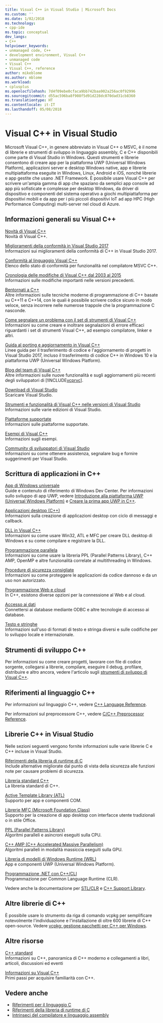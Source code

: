 ```yaml
---
title: Visual C++ in Visual Studio | Microsoft Docs
ms.custom: ''
ms.date: 1/02/2018
ms.technology:
- cpp-ide
ms.topic: conceptual
dev_langs:
- C++
helpviewer_keywords:
- unmanaged code, C++
- development environment, Visual C++
- unmanaged code
- Visual C++
- Visual C++, reference
author: mikeblome
ms.author: mblome
ms.workload:
- cplusplus
ms.openlocfilehash: 7d4f09ebe0cfaca9bb742baa902a256ac0f92996
ms.sourcegitcommit: d55ac596ba8f908f5d91d228dc070dad31cb8360
ms.translationtype: HT
ms.contentlocale: it-IT
ms.lasthandoff: 05/08/2018
---
```

# <a name="visual-c-in-visual-studio"></a>Visual C++ in Visual Studio

Microsoft Visual C++, in genere abbreviato in Visual C++ o MSVC, è il nome di librerie e strumenti di sviluppo in linguaggio assembly, C e C++ disponibili come parte di Visual Studio in Windows. Questi strumenti e librerie consentono di creare app per la piattaforma UWP (Universal Windows Platform), applicazioni server e desktop Windows native, app e librerie multipiattaforma eseguite in Windows, Linux, Android e iOS, nonché librerie e app gestite che usano .NET Framework. È possibile usare Visual C++ per scrivere un'ampia gamma di app che spaziano da semplici app console ad app più sofisticate e complesse per desktop Windows, da driver di dispositivo e componenti del sistema operativo a giochi multipiattaforma per dispositivi mobili e da app per i più piccoli dispositivi IoT ad app HPC (High Performance Computing) multi-server nel cloud di Azure.

## <a name="general-information-about-visual-c"></a>Informazioni generali su Visual C++

[Novità di Visual C++](what-s-new-for-visual-cpp-in-visual-studio.md)<br/>
Novità di Visual C++.

[Miglioramenti della conformità in Visual Studio 2017](cpp-conformance-improvements-2017.md)<br/>
Informazioni sui miglioramenti della conformità di C++ in Visual Studio 2017.

[Conformità al linguaggio Visual C++](visual-cpp-language-conformance.md)<br/>
Elenco dello stato di conformità per funzionalità nel compilatore MSVC C++.

[Cronologia delle modifiche di Visual C++ dal 2003 al 2015](porting/visual-cpp-change-history-2003-2015.md)<br/>
Informazioni sulle modifiche importanti nelle versioni precedenti.

[Bentornati a C++](cpp/welcome-back-to-cpp-modern-cpp.md)<br/>
Altre informazioni sulle tecniche moderne di programmazione di C++ basate su C++11 e C++14, con le quali è possibile scrivere codice sicuro in modo veloce, senza incorrere nelle numerose trappole che la programmazione C nasconde.

[Come segnalare un problema con il set di strumenti di Visual C++](how-to-report-a-problem-with-the-visual-cpp-toolset.md)<br/>
Informazioni su come creare e inoltrare segnalazioni di errore efficaci riguardanti i set di strumenti Visual C++, ad esempio compilatore, linker e altri.

[Guida al porting e aggiornamento in Visual C++](porting/visual-cpp-porting-and-upgrading-guide.md)<br/>
Linee guida per il trasferimento di codice e l'aggiornamento di progetti in Visual Studio 2017, incluso il trasferimento di codice C++ in Windows 10 e la piattaforma UWP (Universal Windows Platform).

[Blog del team di Visual C++](http://blogs.msdn.com/b/vcblog/)<br/>
Altre informazioni sulle nuove funzionalità e sugli aggiornamenti più recenti degli sviluppatori di [!INCLUDE[vcprvc](build/includes/vcprvc_md.md)].

[Download di Visual Studio](http://go.microsoft.com/fwlink/p/?linkid=235233)<br/>
Scaricare Visual Studio.

[Strumenti e funzionalità di Visual C++ nelle versioni di Visual Studio](ide/visual-cpp-tools-and-features-in-visual-studio-editions.md)<br/>
Informazioni sulle varie edizioni di Visual Studio.

[Piattaforme supportate](supported-platforms-visual-cpp.md)<br/>
Informazioni sulle piattaforme supportate.

[Esempi di Visual C++](visual-cpp-samples.md)<br/>
Informazioni sugli esempi.

[Community di sviluppatori di Visual Studio](https://developercommunity.visualstudio.com/)<br/>
Informazioni su come ottenere assistenza, segnalare bug e fornire suggerimenti per Visual Studio.

## <a name="writing-applications-in-c"></a>Scrittura di applicazioni in C++

[App di Windows universale](windows/universal-windows-apps-cpp.md)<br/>
Guide e contenuto di riferimento di Windows Dev Center. Per informazioni sullo sviluppo di app UWP, vedere [Introduzione alla piattaforma UWP (Universal Windows Platform)](/windows/uwp/get-started/universal-application-platform-guide) e [Creare la prima app UWP in C++](/windows/uwp/get-started/create-a-basic-windows-10-app-in-cpp).

[Applicazioni desktop (C++)](windows/desktop-applications-visual-cpp.md)<br/>
Informazioni sulla creazione di applicazioni desktop con ciclo di messaggi e callback.

[DLL in Visual C++](build/dlls-in-visual-cpp.md)<br/>
Informazioni su come usare Win32, ATL e MFC per creare DLL desktop di Windows e su come compilare e registrare la DLL.

[Programmazione parallela](parallel/parallel-programming-in-visual-cpp.md)<br/>
Informazioni su come usare la libreria PPL (Parallel Patterns Library), C++ AMP, OpenMP e altre funzionalità correlate al multithreading in Windows.

[Procedure di sicurezza consigliate](security/security-best-practices-for-cpp.md)<br/>
Informazioni su come proteggere le applicazioni da codice dannoso e da un uso non autorizzato.

[Programmazione Web e cloud](cloud/cloud-and-web-programming-in-visual-cpp.md)<br/>
In C++, esistono diverse opzioni per la connessione al Web e al cloud.

[Accesso ai dati](data/data-access-in-cpp.md)<br/>
Connettersi ai database mediante ODBC e altre tecnologie di accesso ai database.

[Testo e stringhe](text/text-and-strings-in-visual-cpp.md)<br/>
Informazioni sull'uso di formati di testo e stringa diversi e sulle codifiche per lo sviluppo locale e internazionale.

## <a name="c-development-tools"></a>Strumenti di sviluppo C++

Per informazioni su come creare progetti, lavorare con file di codice sorgente, collegarsi a librerie, compilare, eseguire il debug, profilare, distribuire e altro ancora, vedere l'articolo sugli [strumenti di sviluppo di Visual C++](ide/ide-and-tools-for-visual-cpp-development.md).

## <a name="c-language-reference"></a>Riferimenti al linguaggio C++

Per informazioni sul linguaggio C++, vedere [C++ Language Reference](cpp/cpp-language-reference.md).

Per informazioni sul preprocessore C++, vedere [C/C++ Preprocessor Reference](preprocessor/c-cpp-preprocessor-reference.md).

## <a name="c-libraries-in-visual-studio"></a>Librerie C++ in Visual Studio

Nelle sezioni seguenti vengono fornite informazioni sulle varie librerie C e C++ incluse in Visual Studio.

[Riferimenti della libreria di runtime di C](c-runtime-library/c-run-time-library-reference.md)<br/>
Include alternative migliorate dal punto di vista della sicurezza alle funzioni note per causare problemi di sicurezza.

[Libreria standard C++](standard-library/cpp-standard-library-reference.md)<br/>
La libreria standard di C++.

[Active Template Library (ATL)](atl/atl-com-desktop-components.md)<br/>
Supporto per app e componenti COM.

[Librerie MFC (Microsoft Foundation Class)](mfc/mfc-desktop-applications.md)<br/>
Supporto per la creazione di app desktop con interfacce utente tradizionali o in stile Office.

[PPL (Parallel Patterns Library)](parallel/concrt/parallel-patterns-library-ppl.md)<br/>
Algoritmi paralleli e asincroni eseguiti sulla CPU.

[C++ AMP (C++ Accelerated Massive Parallelism)](parallel/amp/cpp-amp-cpp-accelerated-massive-parallelism.md)<br/>
Algoritmi paralleli in modalità massiccia eseguiti sulla GPU.

[Libreria di modelli di Windows Runtime (WRL)](http://msdn.microsoft.com/library/windows/apps/hh438466.aspx)<br/>
App e componenti UWP (Universal Windows Platform).

[Programmazione .NET con C++/CLI](dotnet/dotnet-programming-with-cpp-cli-visual-cpp.md)<br/>
Programmazione per Common Language Runtime (CLR).

Vedere anche la documentazione per [STL/CLR](dotnet/stl-clr-library-reference.md) e [C++ Support Library](dotnet/cpp-support-library.md).

## <a name="other-c-libraries"></a>Altre librerie di C++

È possibile usare lo strumento da riga di comando vcpkg per semplificare notevolmente l'individuazione e l'installazione di oltre 600 librerie di C++ open-source. Vedere [vcpkg: gestione pacchetti per C++ per Windows](vcpkg.md).

## <a name="more-resources"></a>Altre risorse

[C++ standard](http://isocpp.org/)<br/>
Informazioni su C++, panoramica di C++ moderno e collegamenti a libri, articoli, discussioni ed eventi

[Informazioni su Visual C++](http://msdn.microsoft.com/vstudio/hh386302.aspx)<br/>
Primi passi per acquisire familiarità con C++.

## <a name="see-also"></a>Vedere anche

- [Riferimenti per il linguaggio C](c-language/c-language-reference.md)
- [Riferimenti della libreria di runtime di C](c-runtime-library/c-run-time-library-reference.md)
- [Intrinseci del compilatore e linguaggio assembly](intrinsics/compiler-intrinsics-and-assembly-language.md)
